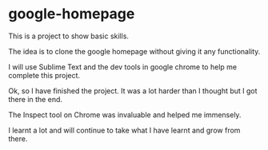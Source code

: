 # google-homepage

This is a project to show basic skills.

The idea is to clone the google homepage without giving it any functionality.

I will use Sublime Text and  the dev tools in google chrome to help me complete this project.

Ok, so I have finished the project. It was a lot harder than I thought but I got there in the end.

The Inspect tool on Chrome was invaluable and helped me immensely.

I learnt a lot and will continue to take what I have learnt and grow from there.
